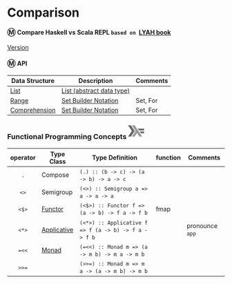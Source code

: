 # Comparison

#### :m: Compare Haskell vs Scala REPL `based on `[LYAH book](http://learnyouahaskell.com/)

[Version](Version.md)


#### :m: API

| Data Structure  | Description                                                                          | Comments |
|-----------------|--------------------------------------------------------------------------------------|----------|
| [List](List.md) | [List (abstract data type)](https://en.wikipedia.org/wiki/List_(abstract_data_type)) |          |
| [Range](Range.md) | [Set Builder Notation](https://en.wikipedia.org/wiki/Set-builder_notation) |  Set, For   |
| [Comprehension](Comprehension.md) | [Set Builder Notation](https://en.wikipedia.org/wiki/Set-builder_notation) |  Set, For         |

### Functional Programming Concepts <sup><img src="../images/602px-Haskell-Logo.svg.png" width=37 height=26><img></sup>

|  operator   | Type Class  |  Type Definition                                 | function | Comments        |
|:-------:|-------------|------------------------------------------------------|----------|-----------------|
| `.`     | Compose     | `(.) :: (b -> c) -> (a -> b) -> a -> c`              |          |                 |
| `<>`    | Semigroup   | `(<>) :: Semigroup a => a -> a -> a`                 |          |                 |
| `<$>`   | [Functor](https://wiki.haskell.org/Typeclassopedia#Functor)        | `(<$>) :: Functor f => (a -> b) -> f a -> f b`       | fmap     |                 |
| `<*>`   | [Applicative](https://wiki.haskell.org/Typeclassopedia#Applicative)| `(<*>) :: Applicative f => f (a -> b) -> f a -> f b` |          | pronounce `app` |
| `=<<`   | [Monad](https://wiki.haskell.org/Typeclassopedia#Monad)            | `(=<<) :: Monad m => (a -> m b) -> m a -> m b`       |          |         |
| `>>=`   |             | `(>>=) :: Monad m => m a -> (a -> m b) -> m b`       |          |         |


